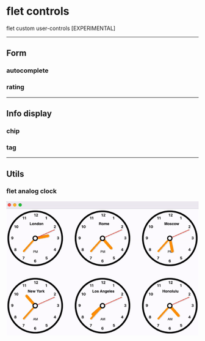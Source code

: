 # flet controls
flet custom user-controls [EXPERIMENTAL]

---

## Form

### autocomplete

### rating

---

## Info display

### chip

### tag

---

## Utils

### flet analog clock

![Analog clocks](utils/analog_clock/resources/analog-clock.gif)